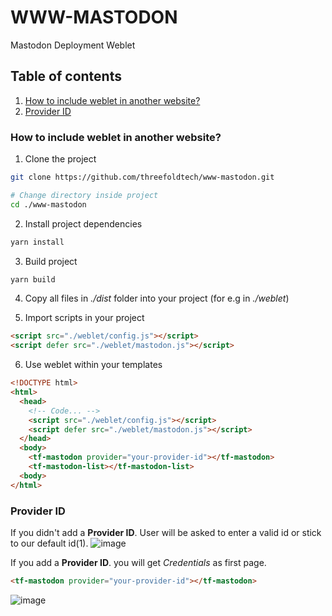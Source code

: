 # WWW-MASTODON

Mastodon Deployment Weblet 

## Table of contents

1. [How to include weblet in another website?](#how-to-include-weblet-in-another-website)
2. [Provider ID](#provider-id)

### How to include weblet in another website?

1. Clone the project

```sh
git clone https://github.com/threefoldtech/www-mastodon.git

# Change directory inside project
cd ./www-mastodon
```

2. Install project dependencies

```sh
yarn install
```

3. Build project

```sh
yarn build
```

4. Copy all files in _./dist_ folder into your project (for e.g in _./weblet_)

5. Import scripts in your project

```html
<script src="./weblet/config.js"></script>
<script defer src="./weblet/mastodon.js"></script>
```

6. Use weblet within your templates

```html
<!DOCTYPE html>
<html>
  <head>
    <!-- Code... -->
    <script src="./weblet/config.js"></script>
    <script defer src="./weblet/mastodon.js"></script>
  </head>
  <body>
    <tf-mastodon provider="your-provider-id"></tf-mastodon>
    <tf-mastodon-list></tf-mastodon-list>
  <body>
</html>
```

### Provider ID

If you didn't add a **Provider ID**. User will be asked to enter a valid id or stick to our default id(1).
![image](https://user-images.githubusercontent.com/31689104/207857124-cc5bc7e0-121c-4248-b295-c1ff8d264211.png)

If you add a **Provider ID**. you will get _Credentials_ as first page.

```html
<tf-mastodon provider="your-provider-id"></tf-mastodon>
```

![image](https://user-images.githubusercontent.com/31689104/207612152-3069fc8c-25f5-49ed-a2a6-c0cdf37a7639.png)
